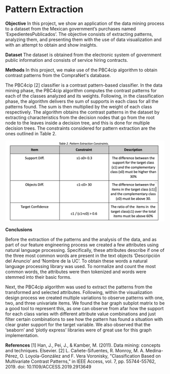 # Pattern Extraction

**Objective**
In this project, we show an application of the data mining process to a  dataset from the Mexican government’s purchases named ‘ExpedientesPublicados’. The objective consists of extracting patterns, analyzing them, and presenting them with the use of data visualization and with an attempt to obtain and show insights.

**Dataset**
The dataset is obtained from the electronic system of government public information and consists of service hiring contracts.

**Methods**
In this project, we make use of the PBC4cip algorithm to obtain contrast patterns from the CompraNet's database. 

The PBC4cip [2] classifier is a contrast pattern-based classifier. In the data mining phase, the PBC4cip algorithm computes the contrast patterns for each of the classes analyzed and its weights. Following, in the classification phase, the algorithm delivers the sum of supports in each class for all the patterns found. The sum is then multiplied by the weight of each class respectively. The algorithm obtains the contrast patterns in the dataset by extracting characteristics from the decision nodes that go from the root node to the leaves inside a decision tree,  and this is done for multiple decision trees. The constraints considered for pattern extraction are the ones outlined in Table 2. 


![alt text](https://github.com/ML-Group-Col/Exped_Visualizations/blob/master/table2.png)

**Conclusions**

Before the extraction of the patterns and the analysis of the data, and as part of our feature engineering process we created a few attributes using natural language processing. Specifically, these attributes describe if one of the three most common words are present in the text objects ‘Descripción del Anuncio’ and ‘Nombre de la UC’. To obtain these words a natural language processing library was used. To normalize and count the most common words, the attributes were then tokenized and words were stemmed into their basic forms.

Next, the PBC4cip algorithm was used to extract the patterns from the transformed and selected attributes. Following, within the visualization design process we created multiple variations to observe patterns with one, two, and three univariate items.  We found the bar graph subplot matrix to be a good tool to represent this, as one can observe from afar how the support for each class varies with different attribute value combinations and just filter certain combinations to see how the pattern has found a situation with clear grater support for the target variable. We also observed that the ‘seaborn’ and ‘plotly express’  libraries were of great use for this graph implementation.

**References**
[1]  Han, J., Pei, J., & Kamber, M. (2011). Data mining: concepts and techniques. Elsevier.
[2] L. Cañete-Sifuentes, R. Monroy, M. A. Medina-Pérez, O. Loyola-González and F. Vera Voronisky, "Classification Based on Multivariate Contrast Patterns," in IEEE Access, vol. 7, pp. 55744-55762, 2019. doi: 10.1109/ACCESS.2019.2913649
